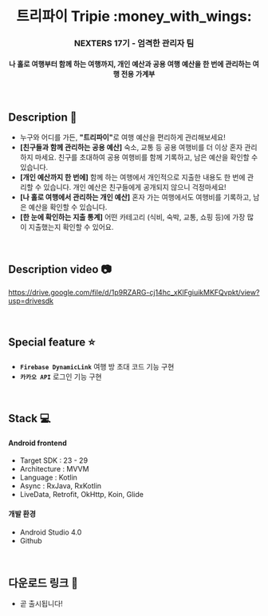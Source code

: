 <h1 align="center">트리파이 Tripie :money_with_wings:</h1>
<h3 align="center"> NEXTERS 17기 - 엄격한 관리자 팀 </h3>
<h4 align="center">나 홀로 여행부터 함께 하는 여행까지, 개인 예산과 공용 여행 예산을 한 번에 관리하는 여행 전용 가계부</h4>

<br>

## Description :memo:

- 누구와 어디를 가든, <b>"트리파이"</b>로 여행 예산을 편리하게 관리해보세요!
- <b>[친구들과 함께 관리하는 공용 예산]</b> 숙소, 교통 등 공용 여행비를 더 이상 혼자 관리하지 마세요. 친구를 초대하여 공용 여행비를 함께 기록하고, 남은 예산을 확인할 수 있습니다.
- <b>[개인 예산까지 한 번에]</b> 함께 하는 여행에서 개인적으로 지출한 내용도 한 번에 관리할 수 있습니다. 개인 예산은 친구들에게 공개되지 않으니 걱정마세요!
- <b>[나 홀로 여행에서 관리하는 개인 예산]</b> 혼자 가는 여행에서도 여행비를 기록하고, 남은 예산을 확인할 수 있습니다.
- <b>[한 눈에 확인하는 지출 통계]</b> 어떤 카테고리 (식비, 숙박, 교통, 쇼핑 등)에 가장 많이 지출했는지 확인할 수 있어요.

<br>

## Description video :camera:

https://drive.google.com/file/d/1p9RZARG-cj14hc_xKlFgiuikMKFQvpkt/view?usp=drivesdk

<br>

## Special feature :star:

- **``` Firebase DynamicLink ```** 여행 방 초대 코드 기능 구현 
- **``` 카카오 API ```** 로그인 기능 구현

<br>

## Stack :computer:

#### Android frontend 
  - Target SDK : 23 - 29
  - Architecture : MVVM
  - Language : Kotlin
  - Async : RxJava, RxKotlin
  - LiveData, Retrofit, OkHttp, Koin, Glide
 
#### 개발 환경
  - Android Studio 4.0
  - Github
  
<br>

## 다운로드 링크 :link:
  - 곧 출시됩니다!

